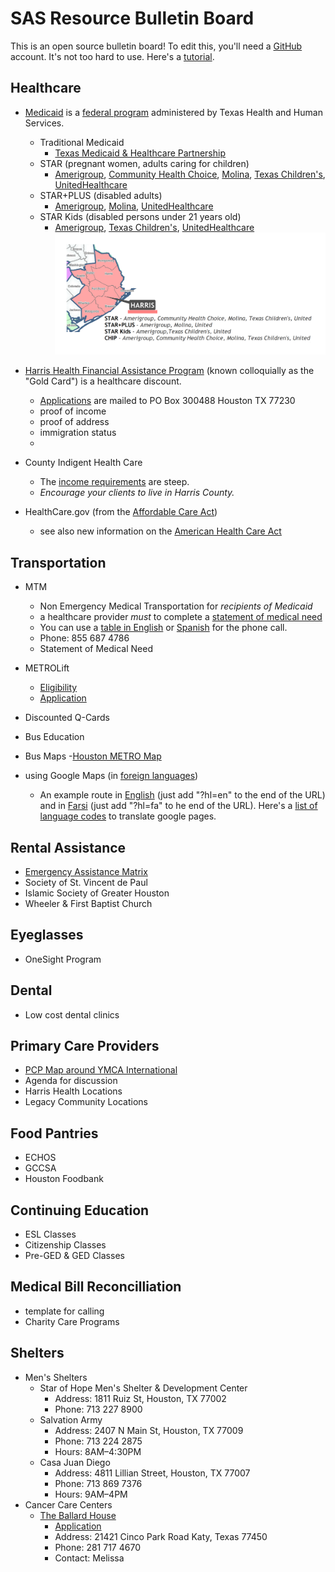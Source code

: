 # SAS Resource Bulletin Board

This is an open source bulletin board! To edit this, you'll need a [GitHub](https://github.com/) account. It's not too hard to use. Here's a [tutorial](https://guides.github.com/activities/hello##world/).
	
## Healthcare
- [Medicaid](https://hhs.texas.gov/services/questions-about-your-benefits) is a [federal program](https://en.wikipedia.org/wiki/Medicaid) administered by Texas Health and Human Services.
	- Traditional Medicaid
		- [Texas Medicaid & Healthcare Partnership](http://www.tmhp.com/Pages/default.aspx)
	- STAR (pregnant women, adults caring for children)
		- [Amerigroup](https://www.myamerigroup.com/TX/Pages/star.aspx), [Community Health Choice](https://www.communitycares.com/en-us/Plans-Benefits/Texas-STAR-Plan), [Molina](http://www.molinahealthcare.com/members/tx/en-US/hp/medicaid/star/Pages/star.aspx), [Texas Children's](http://www.texaschildrenshealthplan.org/what-we-offer/star), [UnitedHealthcare](http://www.uhccommunityplan.com/tx/medicaid/star/benefits.html)
	- STAR+PLUS (disabled adults)
		- [Amerigroup](https://www.myamerigroup.com/TX/Pages/star-plus.aspx), [Molina](http://www.molinahealthcare.com/members/tx/en-US/hp/medicaid/starplus/Pages/starplus.aspx), [UnitedHealthcare](http://www.uhccommunityplan.com/tx/medicaid/star_plus.html)
	- STAR Kids (disabled persons under 21 years old)
		- [Amerigroup](https://myamerigroup.com/TX/Pages/star-kids.aspx), [Texas Children's](http://www.texaschildrenshealthplan.org/what-we-offer/star-kids), [UnitedHealthcare](http://www.uhccommunityplan.com/tx/medicaid/star_kids.html)
![Map of STAR plans in Greater Harris County](materials/medicaid-harris.PNG)

- [Harris Health Financial Assistance Program](https://www.harrishealth.org/en/patients/access-care/eligibility-card/pages/default.aspx)  (known colloquially as the "Gold Card") is a healthcare discount.
	- [Applications](https://www.harrishealth.org/SiteCollectionDocuments/eligibility/applicant-forms/English/application-instructions-english.pdf) are mailed to PO Box 300488 Houston TX 77230
	- proof of income
	- proof of address
	- immigration status
	- 
- County Indigent Health Care
	- The [income requirements](https://www.dshs.texas.gov/cihcp/eligibility.shtm) are steep.
	- *Encourage your clients to live in Harris County.*
- HealthCare.gov (from the [Affordable Care Act](https://www.healthcare.gov/glossary/affordable-care-act/))
	- see also new information on the [American Health Care Act](https://en.wikipedia.org/wiki/American_Health_Care_Act_of_2017#Comparison_between_ACA_and_AHCA)

## Transportation
- MTM
	- Non Emergency Medical Transportation for *recipients of Medicaid*
	- a healthcare provider *must* to complete a [statement of medical need](materials/statement-of-medical-need.pdf)
	- You can use a [table in English](materials/calling-a-taxi-cheat-sheet.xlsx) or [Spanish](https://github.com/ColtonGrainger/ymca-resources/blob/master/materials/calling-a-taxi-cheat-sheet-spanish.xlsx) for the phone call.
	- Phone: 855 687 4786
	- Statement of Medical Need

- METROLift
	- [Eligibility](http://www.ridemetro.org/Pages/MLEligibility.aspx)
	- [Application](https://www.ridemetro.org/MetroPDFs/News/Application-for-METROLift-Service.pdf)
- Discounted Q-Cards
- Bus Education
- Bus Maps
	-[Houston METRO Map](https://www.ridemetro.org/MetroPDFs/NBN/New-METRO-System-Map.pdf)
- using Google Maps (in [foreign languages](https://sites.google.com/site/tomihasa/google-language-codes))
	- An example route in [English](https://www.google.com/maps/dir/YMCA+International+Services+%D8%A7%D9%84%D9%85%D9%86%D8%B8%D9%85%D9%87,+6300+Westpark+Dr+%23600,+Houston,+TX+77057%E2%80%AD/Houston+Social+Security+Office,+10703+Stancliff+Rd,+Houston,+TX+77099/@29.7029048,-95.5670929,13z/data=!4m13!4m12!1m5!1m1!1s0x8640c3ca88e98717:0x9f59b67ffa8ce40b!2m2!1d-95.4956358!2d29.7237297!1m5!1m1!1s0x8640e7e4f226fcd9:0x90ae5ae08d489800!2m2!1d-95.5686086!2d29.6583674?hl=en) (just add "?hl=en" to the end of the URL) and in [Farsi](https://www.google.com/maps/dir/YMCA+International+Services+%D8%A7%D9%84%D9%85%D9%86%D8%B8%D9%85%D9%87,+6300+Westpark+Dr+%23600,+Houston,+TX+77057%E2%80%AD%E2%80%AD/Houston+Social+Security+Office,+10703+Stancliff+Rd,+Houston,+TX+77099/@29.7029048,-95.5670929,13z/data=!4m13!4m12!1m5!1m1!1s0x8640c3ca88e98717:0x9f59b67ffa8ce40b!2m2!1d-95.4956358!2d29.7237297!1m5!1m1!1s0x8640e7e4f226fcd9:0x90ae5ae08d489800!2m2!1d-95.5686086!2d29.6583674?hl=fa) (just add "?hl=fa" to he end of the URL). Here's a [list of language codes](https://sites.google.com/site/tomihasa/google-language-codes) to translate google pages.

## Rental Assistance
- [Emergency Assistance Matrix](https://github.com/ColtonGrainger/ymca-resources/blob/master/materials/emergency-assistance.xlsx)
- Society of St. Vincent de Paul
- Islamic Society of Greater Houston
- Wheeler & First Baptist Church

## Eyeglasses
- OneSight Program

## Dental 
- Low cost dental clinics

## Primary Care Providers
- [PCP Map around YMCA International](https://drive.google.com/open?id=1kk9yn6-4nifHLIf2tGYbW_7PiYo&usp=sharing)
- Agenda for discussion
- Harris Health Locations
- Legacy Community Locations

## Food Pantries
- ECHOS
- GCCSA
- Houston Foodbank

## Continuing Education
- ESL Classes
- Citizenship Classes
- Pre-GED & GED Classes

## Medical Bill Reconcilliation
- template for calling
- Charity Care Programs

## Shelters
- Men's Shelters
	- Star of Hope Men's Shelter & Development Center
		- Address: 1811 Ruiz St, Houston, TX 77002
		- Phone: 713 227 8900
	- Salvation Army
		- Address: 2407 N Main St, Houston, TX 77009
		- Phone: 713 224 2875
		- Hours: 8AM–4:30PM
	- Casa Juan Diego
		- Address: 4811 Lillian Street, Houston, TX 77007
		- Phone: 713 869 7376
		- Hours: 9AM–4PM
- Cancer Care Centers
	- [The Ballard House](https://www.theballardhouse.org/)
		- [Application](https://www.theballardhouse.org/staying-with-us/apply-for-housing/)
		- Address: 21421 Cinco Park Road Katy, Texas 77450
		- Phone: 281 717 4670 
		- Contact: Melissa
